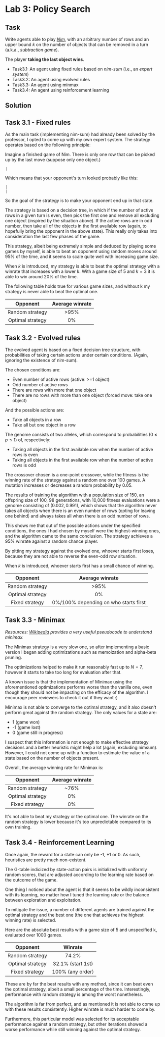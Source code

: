 # Lab 3: Policy Search
## Task
    
Write agents able to play [*Nim*](https://en.wikipedia.org/wiki/Nim), with an arbitrary number of rows and an upper bound $k$ on the number of objects that can be removed in a turn (a.k.a., *subtraction game*).

The player **taking the last object wins**.

* Task3.1: An agent using fixed rules based on *nim-sum* (i.e., an *expert system*)
* Task3.2: An agent using evolved rules
* Task3.3: An agent using minmax
* Task3.4: An agent using reinforcement learning

## Solution

## Task 3.1 - Fixed rules

As the main task (implementing nim-sum) had already been solved by the professor, I opted to come up with my own expert system. The strategy operates based on the following principle:

Imagine a finished game of Nim. There is only one row that can be picked up by the last move (suppose only one object.)

    |
    
Which means that your opponent's turn looked probably like this:

    |
    |

So the goal of the strategy is to make your opponent end up in that state.

The strategy is based on a decision tree, in which if the number of active rows in a given turn is even, then pick the first one and remove all excluding one object (inspired by the situation above). If the active rows are in odd number, then take all of the objects in the first available row (again, to hopefully bring the opponent in the above state). This really only takes into consideration the last few phases of the game. 

This strategy, albeit being extremely simple and deduced by playing some games by myself, is able to beat an opponent using random moves around 95% of the time, and it seems to scale quite well with increasing game size.

When $k$ is introduced, my strategy is able to beat the optimal strategy with a winrate that increases with a lower k. With a game size of 5 and $k=3$ it is able to win around 20% of the time.

The following table holds true for various game sizes, and without k my strategy is never able to beat the optimal one.

|     Opponent     | Average winrate |
|:----------------:|:-------:|
| Random strategy  |  >95%   |
| Optimal strategy | 0%     |

## Task 3.2 - Evolved rules

The evolved agent is based on a fixed decision tree structure, with probabilities of taking certain actions under certain conditions. (Again, ignoring the existence of nim-sum).

The chosen conditions are:

- Even number of active rows (active: >=1 object)
- Odd number of active rows
- There are rows with more that one object
- There are no rows with more than one object (forced move: take one object)

And the possible actions are:

- Take all objects in a row
- Take all but one object in a row

The genome consists of two alleles, which correspond to probabilities $(0 \leq p \leq 1)$ of, respectively:

- Taking all objects in the first available row when the number of active rows is even
- Taking all objects in the first available row when the number of active rows is odd

The crossover chosen is a one-point crossover, while the fitness is the winning rate of the strategy against a random one over 100 games. A mutation increases or decreases a random probability by 0.05.

The results of training the algorithm with a population size of 150, an offspring size of 100, 98 generations, with 10,000 fitness evaluations were a genome consisting of $(0.002, 0.991)$, which shows that the algorithm never takes all objects when there is an even number of rows (opting for leaving one behind) and always takes all when there is an odd number of rows.

This shows me that out of the possible actions under the specified conditions, the ones I had chosen by myself were the highest-winning ones, and the algorithm came to the same conclusion. The strategy achieves a 95% winrate against a random chance player. 

By pitting my strategy against the evolved one, whoever starts first loses, because they are not able to reverse the even-odd row situation.

When $k$ is introduced, whoever starts first has a small chance of winning.

|     Opponent     | Average winrate |
|:----------------:|:-------:|
| Random strategy  |  >95%   |
| Optimal strategy | 0%     |
| Fixed strategy   | 0%/100% depending on who starts first |


## Task 3.3 - Minimax

_Resources: [*Wikipedia*](https://it.wikipedia.org/wiki/Minimax) provides a very useful pseudocode to understand minimax._

The Minimax strategy is a very slow one, so after implementing a basic version I began adding optimizations such as memoization and alpha-beta pruning.

The optimizations helped to make it run reasonably fast up to $N=7$, however it starts to take too long for evaluation after that.

A known issue is that the implementation of Minimax using the aforementioned optimizations performs worse than the vanilla one, even though they should not be impacting on the efficacy of the algorithm. I encourage peer reviewers to check it out if they want :)

Minimax is not able to converge to the optimal strategy, and it also doesn't perform great against the random strategy. The only values for a state are:

- 1 (game won)
- -1 (game lost)
- 0 (game still in progress)

I suspect that this information is not enough to make effective strategy decisions and a better heuristic might help a lot (again, excluding nimsum). However, I could not come up with a function to estimate the value of a state based on the number of objects present.

Overall, the average winning rate for Minimax is:

|     Opponent     | Average winrate |
|:----------------:|:-------:|
| Random strategy  | ~76%    |
| Optimal strategy | 0%      |
| Fixed strategy   | 0%      |

It's not able to beat my strategy or the optimal one. The winrate on the random strategy is lower because it's too unpredictable compared to its own training.

## Task 3.4 - Reinforcement Learning

Once again, the reward for a state can only be -1, +1 or 0. As such, heuristics are pretty much non-existent.

The G-table indicized by state-action pairs is initialized with uniformly random scores, that are adjusted according to the learning rate based on the outcome of the game.

One thing I noticed about the agent is that it seems to be wildly inconsistent with its learning, no matter how I tuned the learning rate or the balance between exploration and exploitation.

To mitigate the issue, a number of different agents are trained against the optimal strategy and the best one (the one that achieves the highest winning rate) is selected.

Here are the absolute best results with a game size of 5 and unspecified k, evaluated over 1000 games.

|     Opponent     | Winrate |
|:----------------:|:-------:|
| Random strategy  |  74.2%            |
| Optimal strategy | 32.1% (start 1st) |
| Fixed strategy   | 100% (any order) |

These are by far the best results with any method, since it can beat even the optimal strategy, albeit a small percentage of the time. Interestingly, performance with random strategy is among the worst nonetheless.

The algorithm is far from perfect, and as mentioned it is not able to come up with these results consistently. Higher winrate is much harder to come by.

Furthermore, this particular model was selected for its acceptable performance against a random strategy, but other iterations showed a worse performance while still winning against the optimal strategy.

